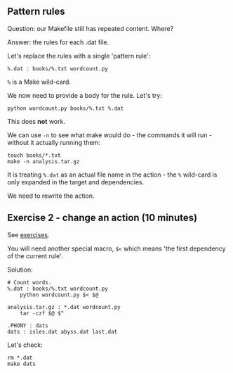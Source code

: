 Pattern rules
-------------

Question: our Makefile still has repeated content. Where?

Answer: the rules for each .dat file.

Let's replace the rules with a single 'pattern rule':

    %.dat : books/%.txt wordcount.py

`%` is a Make wild-card.

We now need to provide a body for the rule. Let's try:

	python wordcount.py books/%.txt %.dat

This does **not** work. 

We can use `-n` to see what make would do - the commands it will run - without it actually running them:

    touch books/*.txt
    make -n analysis.tar.gz

It is treating `%.dat` as an actual file name in the action - the `%` wild-card is only expanded in the target and dependencies. 

We need to rewrite the action.

Exercise 2 - change an action (10 minutes)
-----------------------------

See [exercises](MakeExercises.md).

You will need another special macro, `$<` which means 'the first dependency of the current rule'.

Solution: 

    # Count words.
    %.dat : books/%.txt wordcount.py
	    python wordcount.py $< $@

    analysis.tar.gz : *.dat wordcount.py
        tar -czf $@ $^

    .PHONY : dats
    dats : isles.dat abyss.dat last.dat

Let's check:

    rm *.dat
    make dats
